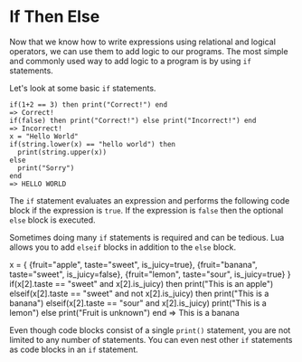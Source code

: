 If Then Else
============

Now that we know how to write expressions using relational and logical operators, we can use them to add logic to
our programs. The most simple and commonly used way to add logic to a program is by using `if` statements. 

Let's look at some basic `if` statements.

    if(1+2 == 3) then print("Correct!") end
    => Correct!
    if(false) then print("Correct!") else print("Incorrect!") end
    => Incorrect!
    x = "Hello World"
    if(string.lower(x) == "hello world") then
      print(string.upper(x))
    else
      print("Sorry")
    end
    => HELLO WORLD
    
The `if` statement evaluates an expression and performs the following code block if the expression is `true`.
If the expression is `false` then the optional `else` block is executed.

Sometimes doing many `if` statements is required and can be tedious. Lua allows you to add `elseif` 
blocks in addition to the `else` block.

  x = {
    {fruit="apple", taste="sweet", is_juicy=true},
    {fruit="banana", taste="sweet", is_juicy=false},
    {fruit="lemon", taste="sour", is_juicy=true}
  }
  if(x[2].taste == "sweet" and x[2].is_juicy) then
    print("This is an apple")
  elseif(x[2].taste == "sweet" and not x[2].is_juicy) then
    print("This is a banana")
  elseif(x[2].taste == "sour" and x[2].is_juicy)
    print("This is a lemon")
  else
    print("Fruit is unknown")
  end
  => This is a banana

Even though code blocks consist of a single `print()` statement, you are not limited to any number of statements.
You can even nest other `if` statements as code blocks in an `if` statement.
